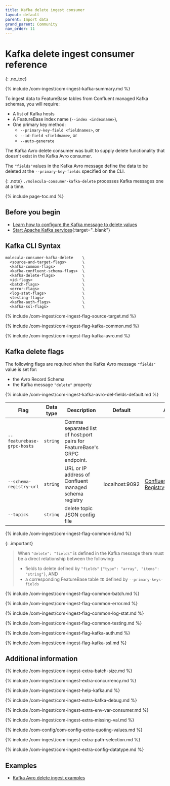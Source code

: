 ```yaml
---
title: Kafka delete ingest consumer
layout: default
parent: Import data
grand_parent: Community
nav_order: 11
---
```


# Kafka delete ingest consumer reference
{: .no_toc}

{% include /com-ingest/com-ingest-kafka-summary.md %}

To ingest data to FeatureBase tables from Confluent managed Kafka schemas, you will require:
* A list of Kafka hosts
* A FeatureBase index name (`--index <indexname>`),
* One primary key method:
  * `--primary-key-field <fieldnames>`, or
  * `--id-field <fieldname>`, or
  * `--auto-generate`

The Kafka Avro delete consumer was built to supply delete functionality that doesn't exist in the Kafka Avro consumer.

The `"fields"`values in the Kafka Avro message define the data to be deleted at the `--primary-key-fields` specified on the CLI.

{: .note}
`./molecula-consumer-kafka-delete` processes Kafka messages one at a time.

{% include page-toc.md %}

## Before you begin

* [Learn how to configure the Kafka message to delete values](/docs/community/com-ingest/com-ingest-source-kafka-avro-delete)
* [Start Apache Kafka services](https://kafka.apache.org/quickstart){:target="_blank"}

## Kafka CLI Syntax

```
molecula-consumer-kafka-delete    \
  <source-and-target-flags>       \
  <kafka-common-flags>            \
  <kafka-confluent-schema-flags>  \
  <kafka-delete-flags>            \
  <id-flags>                      \
  <batch-flags>                   \
  <error-flags>                   \
  <log-stat-flags>                \
  <testing-flags>                 \
  <kafka-auth-flags>              \
  <kafka-ssl-flags>               \
```

{% include /com-ingest/com-ingest-flag-source-target.md %}

{% include /com-ingest/com-ingest-flag-kafka-common.md %}

{% include /com-ingest/com-ingest-flag-kafka-avro.md %}

## Kafka delete flags

The following flags are required when the Kafka Avro message `"fields"` value is set for:
* the Avro Record Schema
* the Kafka message `"delete"` property

{% include /com-ingest/com-ingest-kafka-avro-del-fields-default.md %}

| Flag | Data type | Description | Default | Additional |
|---|---|---|---|---|
| `--featurebase-grpc-hosts` | `string` | Comma separated list of host:port pairs for FeatureBase's GRPC endpoint. |  |  |
| `--schema-registry-url` | `string` | URL or IP address of Confluent managed schema registry | localhost:9092 | [Confluent Schema Registry](https://docs.confluent.io/platform/current/schema-registry/index.html){:target="_blank"} |
| `--topics` | `string` | delete topic JSON config file |  |  |

{% include /com-ingest/com-ingest-flag-common-id.md %}

{: .important}
>When `"delete": "fields"` is defined in the Kafka message there must be a direct relationship between the following:
>* fields to delete defined by `"fields"` `{"type": "array", "items": "string"}`, AND
>* a corresponding FeatureBase table `ID` defined by `--primary-keys-fields`

{% include /com-ingest/com-ingest-flag-common-batch.md %}

{% include /com-ingest/com-ingest-flag-common-error.md %}

{% include /com-ingest/com-ingest-flag-common-log-stat.md %}

{% include /com-ingest/com-ingest-flag-common-testing.md %}

{% include /com-ingest/com-ingest-flag-kafka-auth.md %}

{% include /com-ingest/com-ingest-flag-kafka-ssl.md %}

## Additional information

{% include /com-ingest/com-ingest-extra-batch-size.md %}

{% include /com-ingest/com-ingest-extra-concurrency.md %}

{% include /com-ingest/com-ingest-help-kafka.md %}

{% include /com-ingest/com-ingest-extra-kafka-debug.md %}

{% include /com-ingest/com-ingest-extra-env-var-consumer.md %}

{% include /com-ingest/com-ingest-extra-missing-val.md %}

{% include /com-config/com-config-extra-quoting-values.md %}

{% include /com-ingest/com-ingest-extra-path-selection.md %}

{% include /com-ingest/com-ingest-extra-config-datatype.md %}

## Examples

* [Kafka Avro delete ingest examples](/docs/community/com-ingest/com-ingest-eg-kafka-avro-delete)
